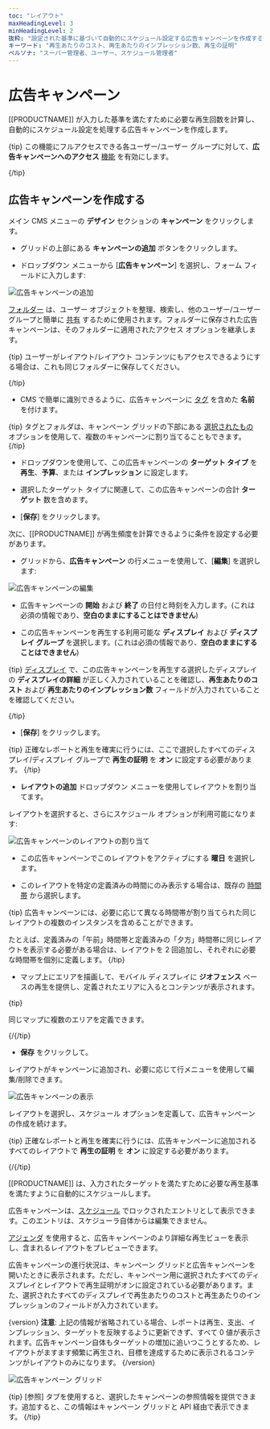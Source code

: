 ```yaml
---
toc: "レイアウト"
maxHeadingLevel: 3
minHeadingLevel: 2
抜粋: "設定された基準に基づいて自動的にスケジュール設定する広告キャンペーンを作成する"
キーワード: "再生あたりのコスト、再生あたりのインプレッション数、再生の証明"
ペルソナ: "スーパー管理者、ユーザー、スケジュール管理者"
---
```


# 広告キャンペーン

[[PRODUCTNAME]] が入力した基準を満たすために必要な再生回数を計算し、自動的にスケジュール設定を処理する広告キャンペーンを作成します。

{tip}
この機能にフルアクセスできる各ユーザー/ユーザー グループに対して、**広告キャンペーンへのアクセス** [機能](users_features_and_sharing.html#content-features) を有効にします。

{/tip}

## 広告キャンペーンを作成する

メイン CMS メニューの **デザイン** セクションの **キャンペーン** をクリックします。

- グリッドの上部にある **キャンペーンの追加** ボタンをクリックします。

- ドロップダウン メニューから [**広告キャンペーン**] を選択し、フォーム フィールドに入力します:

![広告キャンペーンの追加](img/v4_layouts_campaign_add_ad_campaign.png)

[フォルダー](tour_folders.html) は、ユーザー オブジェクトを整理、検索し、他のユーザー/ユーザー グループと簡単に [共有](users_features_and_sharing.html#content-share) するために使用されます。フォルダーに保存された広告キャンペーンは、そのフォルダーに適用されたアクセス オプションを継承します。

{tip}
ユーザーがレイアウト/レイアウト コンテンツにもアクセスできるようにする場合は、これも同じフォルダーに保存してください。

{/tip}

- CMS で簡単に識別できるように、広告キャンペーンに [タグ](tour_tags.html) を含めた **名前** を付けます。

{tip}
タグとフォルダは、キャンペーン グリッドの下部にある [選択されたもの](tour_cms_navigation.html#content-Multi---select--with-selected) オプションを使用して、複数のキャンペーンに割り当てることもできます。
{/tip}

- ドロップダウンを使用して、この広告キャンペーンの **ターゲット タイプ** を **再生**、**予算**、または **インプレッション** に設定します。
- 選択したターゲット タイプに関連して、この広告キャンペーンの合計 **ターゲット** 数を含めます。

- [**保存**] をクリックします。

次に、[[PRODUCTNAME]] が再生頻度を計算できるように条件を設定する必要があります。

- グリッドから、**広告キャンペーン** の行メニューを使用して、[**編集**] を選択します:

![広告キャンペーンの編集](img/v4_campaigns_edit_ad_campaign.png)

- 広告キャンペーンの **開始** および **終了** の日付と時刻を入力します。(これは必須の情報であり、**空白のままにすることはできません**)

- この広告キャンペーンを再生する利用可能な **ディスプレイ** および **ディスプレイ グループ** を選択します。(これは必須の情報であり、**空白のままにすることはできません**)

{tip}
[ディスプレイ](displays.html) で、この広告キャンペーンを再生する選択したディスプレイの **ディスプレイの詳細** が正しく入力されていることを確認し、**再生あたりのコスト** および **再生あたりのインプレッション数** フィールドが入力されていることを確認してください。

{/tip}

- [**保存**] をクリックします。

{tip}
正確なレポートと再生を確実に行うには、ここで選択したすべてのディスプレイ/ディスプレイ グループで **再生の証明** を **オン** に設定する必要があります。
{/tip}

- **レイアウトの追加** ドロップダウン メニューを使用してレイアウトを割り当てます。

レイアウトを選択すると、さらにスケジュール オプションが利用可能になります:

![広告キャンペーンのレイアウトの割り当て](img/v4_campaigns_assign_layouts_ad_campaign.png)

- この広告キャンペーンでこのレイアウトをアクティブにする **曜日** を選択します。

- このレイアウトを特定の定義済みの時間にのみ表示する場合は、既存の [時間帯](scheduling_dayparting.html) から選択します。

{tip}
広告キャンペーンには、必要に応じて異なる時間帯が割り当てられた同じレイアウトの複数のインスタンスを含めることができます。

たとえば、定義済みの「午前」時間帯と定義済みの「夕方」時間帯に同じレイアウトを表示する必要がある場合は、レイアウトを 2 回追加し、それぞれに必要な時間帯を個別に定義します。
{/tip}

- マップ上にエリアを描画して、モバイル ディスプレイに **ジオフェンス** ベースの再生を提供し、定義されたエリアに入るとコンテンツが表示されます。

{tip}

同じマップに複数のエリアを定義できます。

{/{/tip}

- **保存** をクリックして。

レイアウトがキャンペーンに追加され、必要に応じて行メニューを使用して編集/削除できます。

![広告キャンペーンの表示](img/v4_campaigns_view_added_ad_campaigns.png)

レイアウトを選択し、スケジュール オプションを定義して、広告キャンペーンの作成を続けます。

{tip}
正確なレポートと再生を確実に行うには、広告キャンペーンに追加されるすべてのレイアウトで **再生の証明** を **オン** に設定する必要があります。

{/{/tip}

[[PRODUCTNAME]] は、入力されたターゲットを満たすために必要な再生基準を満たすように自動的にスケジュールします。

広告キャンペーンは、[スケジュール](scheduling_management.html#content-calendar-view) でロックされたエントリとして表示できます。このエントリは、スケジューラ自体からは編集できません。

[アジェンダ](scheduling_management.html#content-agenda) を使用すると、広告キャンペーンのより詳細な再生ビューを表示し、含まれるレイアウトをプレビューできます。

広告キャンペーンの進行状況は、キャンペーン グリッドと広告キャンペーンを開いたときに表示されます。ただし、キャンペーン用に選択されたすべてのディスプレイとレイアウトで再生証明がオンに設定されている必要があります。また、選択されたすべてのディスプレイで再生あたりのコストと再生あたりのインプレッションのフィールドが入力されています。

{version}
**注意**: 上記の情報が省略されている場合、レポートは再生、支出、インプレッション、ターゲットを反映するように更新できず、すべて 0 値が表示されます。広告キャンペーン自体もターゲットの増加に追いつこうとするため、レイアウトがますます頻繁に再生され、目標を達成するために表示されるコンテンツがレイアウトのみになります。
{/version}

![広告キャンペーン グリッド](img/v4_campaigns_ad_campaign_grid.png)

{tip}
[参照] タブを使用すると、選択したキャンペーンの参照情報を提供できます。追加すると、この情報はキャンペーン グリッドと API 経由で表示できます。
{/tip}

